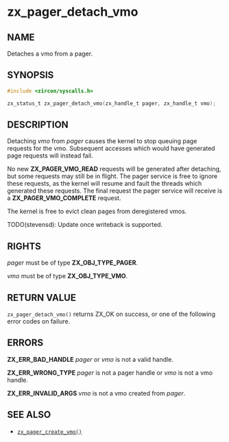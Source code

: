 # zx_pager_detach_vmo

## NAME

<!-- Updated by update-docs-from-abigen, do not edit. -->

Detaches a vmo from a pager.

## SYNOPSIS

<!-- Updated by update-docs-from-abigen, do not edit. -->

```c
#include <zircon/syscalls.h>

zx_status_t zx_pager_detach_vmo(zx_handle_t pager, zx_handle_t vmo);
```

## DESCRIPTION

Detaching *vmo* from *pager* causes the kernel to stop queuing page requests for the vmo. Subsequent
accesses which would have generated page requests will instead fail.

No new **ZX_PAGER_VMO_READ** requests will be generated after detaching, but some requests may
still be in flight. The pager service is free to ignore these requests, as the kernel will resume and
fault the threads which generated these requests. The final request the pager service will
receive is a **ZX_PAGER_VMO_COMPLETE** request.

The kernel is free to evict clean pages from deregistered vmos.

TODO(stevensd): Update once writeback is supported.

## RIGHTS

<!-- Updated by update-docs-from-abigen, do not edit. -->

*pager* must be of type **ZX_OBJ_TYPE_PAGER**.

*vmo* must be of type **ZX_OBJ_TYPE_VMO**.

## RETURN VALUE

`zx_pager_detach_vmo()` returns ZX_OK on success, or one of the following error codes on failure.

## ERRORS

**ZX_ERR_BAD_HANDLE** *pager* or *vmo* is not a valid handle.

**ZX_ERR_WRONG_TYPE** *pager* is not a pager handle or *vmo* is not a vmo handle.

**ZX_ERR_INVALID_ARGS**  *vmo* is not a vmo created from *pager*.

## SEE ALSO

 - [`zx_pager_create_vmo()`]

<!-- References updated by update-docs-from-abigen, do not edit. -->

[`zx_pager_create_vmo()`]: pager_create_vmo.md
